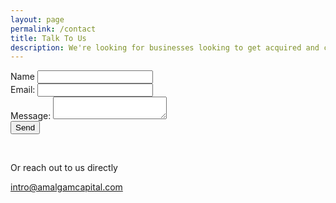 ```yaml
---
layout: page
permalink: /contact
title: Talk To Us
description: We're looking for businesses looking to get acquired and capital partners to work with us
---
```

<div class="row">
<div class="col-md-6">
<form
  action="https://formspree.io/mrgykpeq"
  method="POST"
>
  <div class="form-group">
  <label for="contactname">Name</label>
  <input required class="form-control" id="contactname" type="text" name="name">
  </div>
  <div class="form-group">
  <label for="contactemail">
    Email:
  </label>
  <input required class="form-control" id="contactemail" type="text" name="_replyto">
  </div>
  <div class="form-group">
  <label for="contactmessage">
    Message:
  </label>
  <textarea required class="form-control" id="contactmessage" name="message"></textarea>
  </div>
  <button class="btn btn-primary btn-lg" type="submit">Send</button>

</form>
</div>
<div class="em-block col-md-6">
  <br/>
  <div class="block-content">
    <p>Or reach out to us directly</p>
    <p class="large"><a href="mailto:intro@amalgamcapital.com">intro@amalgamcapital.com</a></p>
  </div>
</div>
</div>
